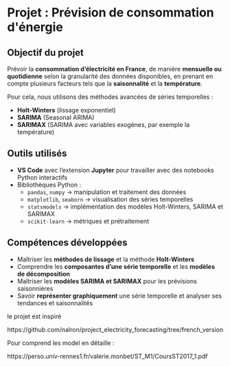 <h1>Projet : Prévision de consommation d'énergie</h1>

<h2>Objectif du projet</h2>
<p>Prévoir la <strong>consommation d’électricité en France</strong>, de manière <strong>mensuelle ou quotidienne</strong> selon la granularité des données disponibles, en prenant en compte plusieurs facteurs tels que la <strong>saisonnalité</strong> et la <strong>température</strong>.</p>
<p>Pour cela, nous utilisons des méthodes avancées de séries temporelles :</p>
<ul>
  <li><strong>Holt-Winters</strong> (lissage exponentiel)</li>
  <li><strong>SARIMA</strong> (Seasonal ARIMA)</li>
  <li><strong>SARIMAX</strong> (SARIMA avec variables exogènes, par exemple la température)</li>
</ul>

<h2>Outils utilisés</h2>
<ul>
  <li><strong>VS Code</strong> avec l’extension <strong>Jupyter</strong> pour travailler avec des notebooks Python interactifs</li>
  <li>Bibliothèques Python : 
    <ul>
      <li><code>pandas</code>, <code>numpy</code> → manipulation et traitement des données</li>
      <li><code>matplotlib</code>, <code>seaborn</code> → visualisation des séries temporelles</li>
      <li><code>statsmodels</code> → implémentation des modèles Holt-Winters, SARIMA et SARIMAX</li>
      <li><code>scikit-learn</code> → métriques et prétraitement</li>
    </ul>
  </li>
</ul>

<h2>Compétences développées</h2>
<ul>
  <li>Maîtriser les <strong>méthodes de lissage</strong> et la méthode <strong>Holt-Winters</strong></li>
  <li>Comprendre les <strong>composantes d’une série temporelle</strong> et les <strong>modèles de décomposition</strong></li>
  <li>Maîtriser les <strong>modèles SARIMA et SARIMAX</strong> pour les prévisions saisonnières</li>
  <li>Savoir <strong>représenter graphiquement</strong> une série temporelle et analyser ses tendances et saisonnalités</li>
</ul>



<p>le projet est inspiré</p>https://github.com/nalron/project_electricity_forecasting/tree/french_version

<p>Pour comprend les model en détaille :</p>
https://perso.univ-rennes1.fr/valerie.monbet/ST_M1/CoursST2017_1.pdf
